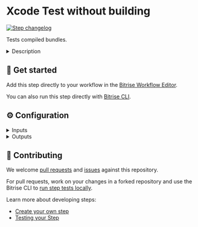 # Xcode Test without building

[![Step changelog](https://shields.io/github/v/release/bitrise-steplib/bitrise-step-xcode-test-without-building?include_prereleases&label=changelog&color=blueviolet)](https://github.com/bitrise-steplib/bitrise-step-xcode-test-without-building/releases)

Tests compiled bundles.

<details>
<summary>Description</summary>

Tests compiled bundles by running `xcodebuild test-without-building` command.
</details>

## 🧩 Get started

Add this step directly to your workflow in the [Bitrise Workflow Editor](https://devcenter.bitrise.io/steps-and-workflows/steps-and-workflows-index/).

You can also run this step directly with [Bitrise CLI](https://github.com/bitrise-io/bitrise).

## ⚙️ Configuration

<details>
<summary>Inputs</summary>

| Key | Description | Flags | Default |
| --- | --- | --- | --- |
| `xctestrun` | Test run parameters file, generated during the build-for-testing action. | required |  |
| `destination` | Destination specifier describes the device to use as a destination.  The input value sets xcodebuild's `-destination` option. | required | `platform=iOS Simulator,name=iPhone 8 Plus,OS=latest` |
| `test_repetition_mode` | Determines how the tests will repeat.  Available options: - `none`: Tests will never repeat. - `until_failure`: Tests will repeat until failure or up to maximum repetitions. - `retry_on_failure`: Only failed tests will repeat up to maximum repetitions. - `up_until_maximum_repetitions`: Tests will repeat up until maximum repetitions.  The input value together with Maximum Test Repetitions (`maximum_test_repetitions`) input sets xcodebuild's `-run-tests-until-failure` / `-retry-tests-on-failure` or `-test-iterations` option. |  | `none` |
| `maximum_test_repetitions` | The maximum number of times a test repeats based on the Test Repetition Mode (`test_repetition_mode`).  Should be more than 1 if the Test Repetition Mode is other than `none`.  The input value sets xcodebuild's `-test-iterations` option. | required | `3` |
| `relaunch_tests_for_each_repetition` | If this input is set, tests will launch in a new process for each repetition.  By default, tests launch in the same process for each repetition.  The input value sets xcodebuild's `-test-repetition-relaunch-enabled` option. |  | `no` |
| `xcodebuild_options` | Additional options to be added to the executed xcodebuild command. |  |  |
</details>

<details>
<summary>Outputs</summary>

| Environment Variable | Description |
| --- | --- |
| `BITRISE_XCRESULT_PATH` | The result bundle path generated by `xcodebuild test-without-building`. |
| `BITRISE_XCRESULT_ZIP_PATH` | The zipped result bundle path generated by `xcodebuild test-without-building`. |
</details>

## 🙋 Contributing

We welcome [pull requests](https://github.com/bitrise-steplib/bitrise-step-xcode-test-without-building/pulls) and [issues](https://github.com/bitrise-steplib/bitrise-step-xcode-test-without-building/issues) against this repository.

For pull requests, work on your changes in a forked repository and use the Bitrise CLI to [run step tests locally](https://devcenter.bitrise.io/bitrise-cli/run-your-first-build/).

Learn more about developing steps:

- [Create your own step](https://devcenter.bitrise.io/contributors/create-your-own-step/)
- [Testing your Step](https://devcenter.bitrise.io/contributors/testing-and-versioning-your-steps/)
